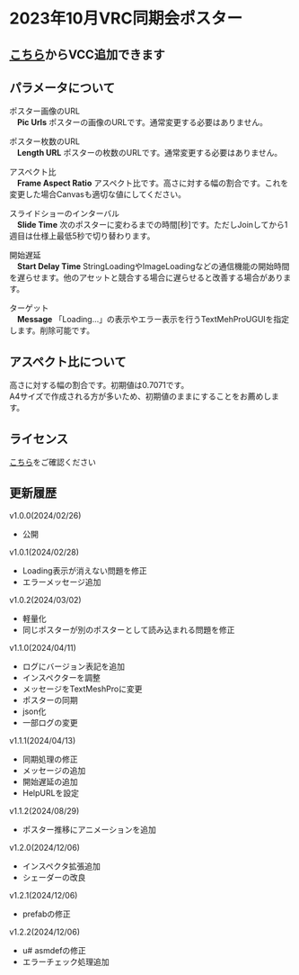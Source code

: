 # 2023年10月VRC同期会ポスター

## [こちら](https://nomlasvrc.github.io/202310VRCPoster/)からVCC追加できます

## パラメータについて

ポスター画像のURL  
　**Pic Urls** ポスターの画像のURLです。通常変更する必要はありません。

ポスター枚数のURL  
　**Length URL** ポスターの枚数のURLです。通常変更する必要はありません。

アスペクト比  
　**Frame Aspect Ratio** アスペクト比です。高さに対する幅の割合です。これを変更した場合Canvasも適切な値にしてください。

スライドショーのインターバル  
　**Slide Time** 次のポスターに変わるまでの時間\[秒\]です。ただしJoinしてから1週目は仕様上最低5秒で切り替わります。

開始遅延  
　**Start Delay Time** StringLoadingやImageLoadingなどの通信機能の開始時間を遅らせます。他のアセットと競合する場合に遅らせると改善する場合があります。

ターゲット    
　**Message** 「Loading...」の表示やエラー表示を行うTextMehProUGUIを指定します。削除可能です。

## アスペクト比について

高さに対する幅の割合です。初期値は0.7071です。  
A4サイズで作成される方が多いため、初期値のままにすることをお薦めします。 

## ライセンス
[こちら](LICENSE.md)をご確認ください

## 更新履歴

v1.0.0(2024/02/26)<br>
- 公開

v1.0.1(2024/02/28)<br>
- Loading表示が消えない問題を修正  
- エラーメッセージ追加

v1.0.2(2024/03/02)<br>
- 軽量化  
- 同じポスターが別のポスターとして読み込まれる問題を修正

v1.1.0(2024/04/11)<br>
- ログにバージョン表記を追加  
- インスペクターを調整  
- メッセージをTextMeshProに変更  
- ポスターの同期  
- json化  
- 一部ログの変更

v1.1.1(2024/04/13)<br>
- 同期処理の修正  
- メッセージの追加  
- 開始遅延の追加  
- HelpURLを設定

v1.1.2(2024/08/29)<br>
- ポスター推移にアニメーションを追加

v1.2.0(2024/12/06)<br>
- インスペクタ拡張追加  
- シェーダーの改良  

v1.2.1(2024/12/06)<br>
- prefabの修正

v1.2.2(2024/12/06)<br>
- u# asmdefの修正  
- エラーチェック処理追加  
